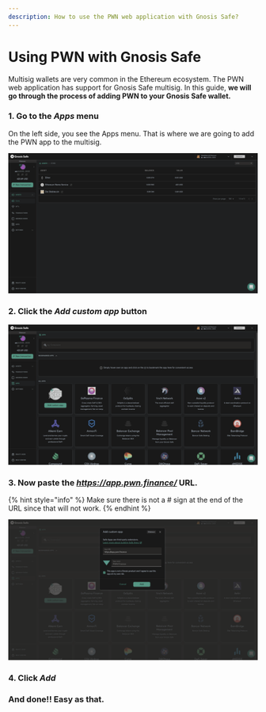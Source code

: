 ```yaml
---
description: How to use the PWN web application with Gnosis Safe?
---
```


# Using PWN with Gnosis Safe

Multisig wallets are very common in the Ethereum ecosystem. The PWN web application has support for Gnosis Safe multisig. In this guide, **we will go through the process of adding PWN to your Gnosis Safe wallet.**&#x20;

### 1. Go to the _Apps_ menu

On the left side, you see the Apps menu. That is where we are going to add the PWN app to the multisig.

![](../.gitbook/assets/Gnosis-1.png)

### 2. Click the _Add custom app_ button

![](../.gitbook/assets/Gnosis-2.png)

### 3. Now paste the _https://app.pwn.finance/_ URL.&#x20;

{% hint style="info" %}
Make sure there is not a # sign at the end of the URL since that will not work.
{% endhint %}

![](../.gitbook/assets/Gnosis-3.png)

### 4. Click _Add_

### **And done!! Easy as that.**&#x20;

